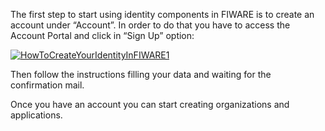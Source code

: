 The first step to start using identity components in FIWARE is to create
an account under “Account”. In order to do that you have to access the
Account Portal and click in “Sign Up” option:

[![HowToCreateYourIdentityInFIWARE1](/uploads/2015/04/HowToCreateYourIdentityInFIWARE1.png)](/uploads/2015/04/HowToCreateYourIdentityInFIWARE1.png)

Then follow the instructions filling your data and waiting for the
confirmation mail.

Once you have an account you can start creating organizations and
applications.
